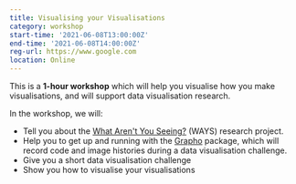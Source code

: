 ```yaml
---
title: Visualising your Visualisations
category: workshop
start-time: '2021-06-08T13:00:00Z'
end-time: '2021-06-08T14:00:00Z'
reg-url: https://www.google.com
location: Online
---
```

This is a **1-hour workshop** which will help you visualise how you make visualisations, and will support data visualisation research.

In the workshop, we will:
- Tell you about the  [What Aren't You Seeing?](https://www.turing.ac.uk/research/research-projects/ways-what-arent-you-seeing) (WAYS) research project.
- Help you to get up and running with the [Grapho](https://github.com/jamestripp/grapho) package, which will record code and image histories during a data visualisation challenge.
- Give you a short data visualisation challenge
- Show you how to visualise your visualisations